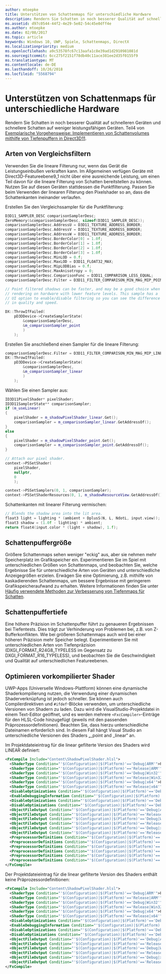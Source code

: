 ```yaml
---
author: mtoepke
title: Unterstützen von Schattenmaps für unterschiedliche Hardware
description: Rendern Sie Schatten in noch besserer Qualität auf schnelleren Geräten und schnellere Schatten auf weniger leistungsfähigen Geräten.
ms.assetid: d97c0544-44f2-4e29-5e02-54c45e0dff4e
ms.author: mtoepke
ms.date: 02/08/2017
ms.topic: article
keywords: Windows 10, UWP, Spiele, Schattenmaps, DirectX
ms.localizationpriority: medium
ms.openlocfilehash: a9c53578fc67c13aafa1c8e39ad1d2910981081d
ms.sourcegitcommit: 6cc275f2151f78db40c11ace381ee2d35f0155f9
ms.translationtype: MT
ms.contentlocale: de-DE
ms.lasthandoff: 10/26/2018
ms.locfileid: "5568794"
---
```

# <a name="support-shadow-maps-on-a-range-of-hardware"></a>Unterstützen von Schattenmaps für unterschiedliche Hardware




Rendern Sie Schatten in noch besserer Qualität auf schnelleren Geräten und schnellere Schatten auf weniger leistungsfähigen Geräten. Teil4 von [Exemplarische Vorgehensweise: Implementieren von Schattenvolumes mithilfe von Tiefenpuffern in Direct3D11](implementing-depth-buffers-for-shadow-mapping.md).

## <a name="comparison-filter-types"></a>Arten von Vergleichsfiltern


Verwenden Sie die lineare Filterung nur, wenn das Gerät die Leistungseinbußen verkraften kann. Im Allgemeinen verfügen Geräte mit Direct3D-Featureebene9\_1 nicht über eine ausreichende Leistung, um einen Teil davon für die lineare Filterung von Schatten bereitstellen zu können. Nutzen Sie auf diesen Geräten stattdessen die Punktfilterung. Passen Sie beim Verwenden der linearen Filterung den Pixelshader so an, dass die Schattenkanten ineinander verlaufen.

Erstellen Sie den Vergleichssampler für die Punktfilterung:

```cpp
D3D11_SAMPLER_DESC comparisonSamplerDesc;
ZeroMemory(&comparisonSamplerDesc, sizeof(D3D11_SAMPLER_DESC));
comparisonSamplerDesc.AddressU = D3D11_TEXTURE_ADDRESS_BORDER;
comparisonSamplerDesc.AddressV = D3D11_TEXTURE_ADDRESS_BORDER;
comparisonSamplerDesc.AddressW = D3D11_TEXTURE_ADDRESS_BORDER;
comparisonSamplerDesc.BorderColor[0] = 1.0f;
comparisonSamplerDesc.BorderColor[1] = 1.0f;
comparisonSamplerDesc.BorderColor[2] = 1.0f;
comparisonSamplerDesc.BorderColor[3] = 1.0f;
comparisonSamplerDesc.MinLOD = 0.f;
comparisonSamplerDesc.MaxLOD = D3D11_FLOAT32_MAX;
comparisonSamplerDesc.MipLODBias = 0.f;
comparisonSamplerDesc.MaxAnisotropy = 0;
comparisonSamplerDesc.ComparisonFunc = D3D11_COMPARISON_LESS_EQUAL;
comparisonSamplerDesc.Filter = D3D11_FILTER_COMPARISON_MIN_MAG_MIP_POINT;

// Point filtered shadows can be faster, and may be a good choice when
// rendering on hardware with lower feature levels. This sample has a
// UI option to enable/disable filtering so you can see the difference
// in quality and speed.

DX::ThrowIfFailed(
    pD3DDevice->CreateSamplerState(
        &comparisonSamplerDesc,
        &m_comparisonSampler_point
        )
    );
```

Erstellen Sie anschließend einen Sampler für die lineare Filterung:

```cpp
comparisonSamplerDesc.Filter = D3D11_FILTER_COMPARISON_MIN_MAG_MIP_LINEAR;
DX::ThrowIfFailed(
    pD3DDevice->CreateSamplerState(
        &comparisonSamplerDesc,
        &m_comparisonSampler_linear
        )
    );
```

Wählen Sie einen Sampler aus:

```cpp
ID3D11PixelShader* pixelShader;
ID3D11SamplerState** comparisonSampler;
if (m_useLinear)
{
    pixelShader = m_shadowPixelShader_linear.Get();
    comparisonSampler = m_comparisonSampler_linear.GetAddressOf();
}
else
{
    pixelShader = m_shadowPixelShader_point.Get();
    comparisonSampler = m_comparisonSampler_point.GetAddressOf();
}

// Attach our pixel shader.
context->PSSetShader(
    pixelShader,
    nullptr,
    0
    );

context->PSSetSamplers(0, 1, comparisonSampler);
context->PSSetShaderResources(0, 1, m_shadowResourceView.GetAddressOf());
```

Schattenkanten mit linearer Filterung vermischen:

```cpp
// Blends the shadow area into the lit area.
float3 light = lighting * (ambient + DplusS(N, L, NdotL, input.view));
float3 shadow = (1.0f - lighting) * ambient;
return float4(input.color * (light + shadow), 1.f);
```

## <a name="shadow-buffer-size"></a>Schattenpuffergröße


Größere Schattenmaps sehen weniger "eckig" aus, aber sie nehmen mehr Speicherplatz im Grafikspeicher ein. Experimentieren Sie im Spiel mit unterschiedlichen Größen von Schattenmaps, und beobachten Sie, welche Ergebnisse Sie für unterschiedliche Arten von Geräten und unterschiedliche Anzeigegrößen erzielen. Erwägen Sie eine Optimierung, z.B. mithilfe von kaskadierenden Schattenmaps, um bessere Ergebnisse mit geringerem Grafikspeicheraufwand zu erhalten. Weitere Informationen finden Sie unter [Häufig verwendete Methoden zur Verbesserung von Tiefenmaps für Schatten](https://msdn.microsoft.com/library/windows/desktop/ee416324).

## <a name="shadow-buffer-depth"></a>Schattenpuffertiefe


Eine höhere Präzision im Schattenpuffer führt zu genaueren Ergebnissen bei Tiefentests. Dies trägt zur Verhinderung von Problemen bei, z.B. von Z-Bufferkonflikten. Wie bei größeren Schattenmaps auch wird bei einer höheren Präzision mehr Speicher belegt. Experimentieren Sie mit unterschiedlichen Arten von Tiefenpräzision (DXGI\_FORMAT\_R24G8\_TYPELESS im Gegensatz zu DXGI\_FORMAT\_R16\_TYPELESS), und beobachten Sie die Geschwindigkeit und Qualität auf unterschiedlichen Featureebenen.

## <a name="optimizing-precompiled-shaders"></a>Optimieren vorkompilierter Shader


UWP-Apps (Universelle Windows-Plattform) können eine dynamische Shaderkompilierung nutzen, die Verwendung einer dynamischen Shaderverknüpfung ist jedoch schneller. Sie können auch Compilerdirektiven und `#ifdef`-Blöcke verwenden, um unterschiedliche Versionen von Shadern zu laden. Dazu wird die VisualStudio-Projektdatei in einem Text-Editor geöffnet, und es werden mehrere `<FxcCompiler>`-Einträge für den HLSL-Code hinzugefügt (jeweils mit den passenden Präprozessordefinitionen). Beachten Sie, dass hierzu unterschiedliche Dateinamen erforderlich sind. In diesem Fall hängt Visual Studio an unterschiedliche Versionen des Shaders „\_point and \_linear“ an.

Im Projektdateieintrag für die linear gefilterte Version des Shaders wird LINEAR definiert:

```xml
<FxCompile Include="Content\ShadowPixelShader.hlsl">
  <ShaderType Condition="'$(Configuration)|$(Platform)'=='Debug|ARM'">Pixel</ShaderType>
  <ShaderType Condition="'$(Configuration)|$(Platform)'=='Release|ARM'">Pixel</ShaderType>
  <ShaderType Condition="'$(Configuration)|$(Platform)'=='Debug|Win32'">Pixel</ShaderType>
  <ShaderType Condition="'$(Configuration)|$(Platform)'=='Release|Win32'">Pixel</ShaderType>
  <ShaderType Condition="'$(Configuration)|$(Platform)'=='Debug|x64'">Pixel</ShaderType>
  <ShaderType Condition="'$(Configuration)|$(Platform)'=='Release|x64'">Pixel</ShaderType>
  <DisableOptimizations Condition="'$(Configuration)|$(Platform)'=='Debug|ARM'">false</DisableOptimizations>
  <EnableDebuggingInformation Condition="'$(Configuration)|$(Platform)'=='Debug|ARM'">true</EnableDebuggingInformation>
  <DisableOptimizations Condition="'$(Configuration)|$(Platform)'=='Debug|Win32'">false</DisableOptimizations>
  <DisableOptimizations Condition="'$(Configuration)|$(Platform)'=='Debug|x64'">false</DisableOptimizations>
  <ObjectFileOutput Condition="'$(Configuration)|$(Platform)'=='Debug|ARM'">$(OutDir)%(Filename)_linear.cso</ObjectFileOutput>
  <ObjectFileOutput Condition="'$(Configuration)|$(Platform)'=='Release|ARM'">$(OutDir)%(Filename)_linear.cso</ObjectFileOutput>
  <ObjectFileOutput Condition="'$(Configuration)|$(Platform)'=='Debug|Win32'">$(OutDir)%(Filename)_linear.cso</ObjectFileOutput>
  <ObjectFileOutput Condition="'$(Configuration)|$(Platform)'=='Release|Win32'">$(OutDir)%(Filename)_linear.cso</ObjectFileOutput>
  <ObjectFileOutput Condition="'$(Configuration)|$(Platform)'=='Debug|x64'">$(OutDir)%(Filename)_linear.cso</ObjectFileOutput>
  <ObjectFileOutput Condition="'$(Configuration)|$(Platform)'=='Release|x64'">$(OutDir)%(Filename)_linear.cso</ObjectFileOutput>
  <PreprocessorDefinitions Condition="'$(Configuration)|$(Platform)'=='Debug|ARM'">LINEAR</PreprocessorDefinitions>
  <PreprocessorDefinitions Condition="'$(Configuration)|$(Platform)'=='Release|ARM'">LINEAR</PreprocessorDefinitions>
  <PreprocessorDefinitions Condition="'$(Configuration)|$(Platform)'=='Debug|Win32'">LINEAR</PreprocessorDefinitions>
  <PreprocessorDefinitions Condition="'$(Configuration)|$(Platform)'=='Release|Win32'">LINEAR</PreprocessorDefinitions>
  <PreprocessorDefinitions Condition="'$(Configuration)|$(Platform)'=='Debug|x64'">LINEAR</PreprocessorDefinitions>
  <PreprocessorDefinitions Condition="'$(Configuration)|$(Platform)'=='Release|x64'">LINEAR</PreprocessorDefinitions>
</FxCompile>
```

Der Projektdateieintrag für die linear gefilterte Version des Shaders enthält keine Präprozessordefinitionen:

```xml
<FxCompile Include="Content\ShadowPixelShader.hlsl">
  <ShaderType Condition="'$(Configuration)|$(Platform)'=='Debug|ARM'">Pixel</ShaderType>
  <ShaderType Condition="'$(Configuration)|$(Platform)'=='Release|ARM'">Pixel</ShaderType>
  <ShaderType Condition="'$(Configuration)|$(Platform)'=='Debug|Win32'">Pixel</ShaderType>
  <ShaderType Condition="'$(Configuration)|$(Platform)'=='Release|Win32'">Pixel</ShaderType>
  <ShaderType Condition="'$(Configuration)|$(Platform)'=='Debug|x64'">Pixel</ShaderType>
  <ShaderType Condition="'$(Configuration)|$(Platform)'=='Release|x64'">Pixel</ShaderType>
  <DisableOptimizations Condition="'$(Configuration)|$(Platform)'=='Debug|ARM'">false</DisableOptimizations>
  <EnableDebuggingInformation Condition="'$(Configuration)|$(Platform)'=='Debug|ARM'">true</EnableDebuggingInformation>
  <DisableOptimizations Condition="'$(Configuration)|$(Platform)'=='Debug|Win32'">false</DisableOptimizations>
  <DisableOptimizations Condition="'$(Configuration)|$(Platform)'=='Debug|x64'">false</DisableOptimizations>
  <ObjectFileOutput Condition="'$(Configuration)|$(Platform)'=='Debug|ARM'">$(OutDir)%(Filename)_point.cso</ObjectFileOutput>
  <ObjectFileOutput Condition="'$(Configuration)|$(Platform)'=='Release|ARM'">$(OutDir)%(Filename)_point.cso</ObjectFileOutput>
  <ObjectFileOutput Condition="'$(Configuration)|$(Platform)'=='Debug|Win32'">$(OutDir)%(Filename)_point.cso</ObjectFileOutput>
  <ObjectFileOutput Condition="'$(Configuration)|$(Platform)'=='Release|Win32'">$(OutDir)%(Filename)_point.cso</ObjectFileOutput>
  <ObjectFileOutput Condition="'$(Configuration)|$(Platform)'=='Debug|x64'">$(OutDir)%(Filename)_point.cso</ObjectFileOutput>
  <ObjectFileOutput Condition="'$(Configuration)|$(Platform)'=='Release|x64'">$(OutDir)%(Filename)_point.cso</ObjectFileOutput>
</FxCompile>
```

 

 




